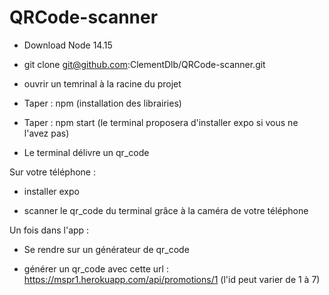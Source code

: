 # QRCode-scanner

- Download Node 14.15

- git clone git@github.com:ClementDlb/QRCode-scanner.git

- ouvrir un temrinal à la racine du projet

- Taper : npm (installation des librairies)

- Taper : npm start (le terminal proposera d'installer expo si vous ne l'avez pas)

- Le terminal délivre un qr_code

Sur votre téléphone :

- installer expo

- scanner le qr_code du terminal grâce à la caméra de votre téléphone

Un fois dans l'app :

- Se rendre sur un générateur de qr_code

- générer un qr_code avec cette url : https://mspr1.herokuapp.com/api/promotions/1  (l'id peut varier de 1 à 7)








